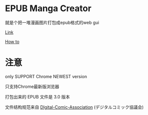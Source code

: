 # EPUB Manga Creator

就是个把一堆漫画图片打包成epub格式的web gui

[Link](http://wing-kai.github.io/epub-manga-creator/)

[How to](http://wing-kai.github.io/epub-manga-creator/howto.html)

# 注意

only SUPPORT Chrome NEWEST version

只支持Chrome最新版浏览器

打包出来的 EPUB 文件是 3.0 版本

文件结构规范来自 [DIgital-Comic-Association](http://www.digital-comic.jp/) (デジタルコミック協議会)